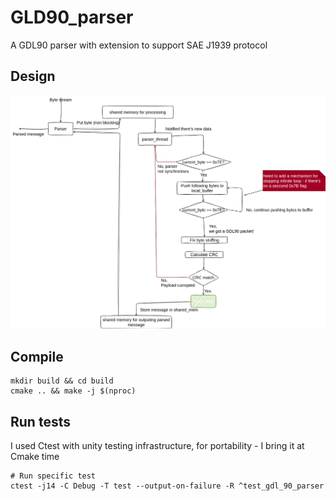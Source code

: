 # GLD90_parser

A GDL90 parser with extension to support SAE J1939 protocol

## Design

![ParserDesignHighLevel](doc/ParserDesignHighLevel.png "ParserDesignHighLevel")

## Compile

```shell
mkdir build && cd build                                                                                                                                                                     
cmake .. && make -j $(nproc)  
```

## Run tests

I used Ctest  with unity testing infrastructure, for portability - I bring it at Cmake time

```shell
# Run specific test
ctest -j14 -C Debug -T test --output-on-failure -R ^test_gdl_90_parser
```
